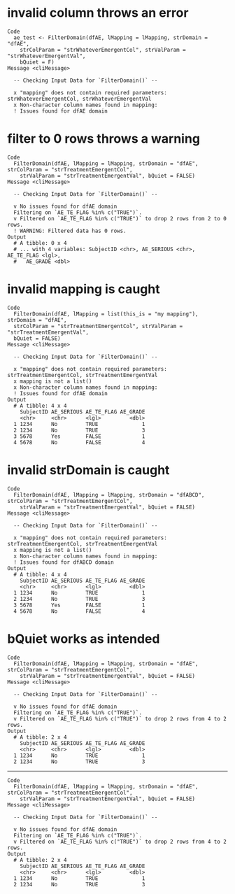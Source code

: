 # invalid column throws an error

    Code
      ae_test <- FilterDomain(dfAE, lMapping = lMapping, strDomain = "dfAE",
        strColParam = "strWhateverEmergentCol", strValParam = "strWhateverEmergentVal",
        bQuiet = F)
    Message <cliMessage>
      
      -- Checking Input Data for `FilterDomain()` --
      
      x "mapping" does not contain required parameters: strWhateverEmergentCol, strWhateverEmergentVal
      x Non-character column names found in mapping: 
      ! Issues found for dfAE domain

# filter to 0 rows throws a warning

    Code
      FilterDomain(dfAE, lMapping = lMapping, strDomain = "dfAE", strColParam = "strTreatmentEmergentCol",
        strValParam = "strTreatmentEmergentVal", bQuiet = FALSE)
    Message <cliMessage>
      
      -- Checking Input Data for `FilterDomain()` --
      
      v No issues found for dfAE domain
      Filtering on `AE_TE_FLAG %in% c("TRUE")`.
      v Filtered on `AE_TE_FLAG %in% c("TRUE")` to drop 2 rows from 2 to 0 rows.
      ! WARNING: Filtered data has 0 rows.
    Output
      # A tibble: 0 x 4
      # ... with 4 variables: SubjectID <chr>, AE_SERIOUS <chr>, AE_TE_FLAG <lgl>,
      #   AE_GRADE <dbl>

# invalid mapping is caught

    Code
      FilterDomain(dfAE, lMapping = list(this_is = "my mapping"), strDomain = "dfAE",
      strColParam = "strTreatmentEmergentCol", strValParam = "strTreatmentEmergentVal",
      bQuiet = FALSE)
    Message <cliMessage>
      
      -- Checking Input Data for `FilterDomain()` --
      
      x "mapping" does not contain required parameters: strTreatmentEmergentCol, strTreatmentEmergentVal
      x mapping is not a list()
      x Non-character column names found in mapping: 
      ! Issues found for dfAE domain
    Output
      # A tibble: 4 x 4
        SubjectID AE_SERIOUS AE_TE_FLAG AE_GRADE
        <chr>     <chr>      <lgl>         <dbl>
      1 1234      No         TRUE              1
      2 1234      No         TRUE              3
      3 5678      Yes        FALSE             1
      4 5678      No         FALSE             4

# invalid strDomain is caught

    Code
      FilterDomain(dfAE, lMapping = lMapping, strDomain = "dfABCD", strColParam = "strTreatmentEmergentCol",
        strValParam = "strTreatmentEmergentVal", bQuiet = FALSE)
    Message <cliMessage>
      
      -- Checking Input Data for `FilterDomain()` --
      
      x "mapping" does not contain required parameters: strTreatmentEmergentCol, strTreatmentEmergentVal
      x mapping is not a list()
      x Non-character column names found in mapping: 
      ! Issues found for dfABCD domain
    Output
      # A tibble: 4 x 4
        SubjectID AE_SERIOUS AE_TE_FLAG AE_GRADE
        <chr>     <chr>      <lgl>         <dbl>
      1 1234      No         TRUE              1
      2 1234      No         TRUE              3
      3 5678      Yes        FALSE             1
      4 5678      No         FALSE             4

# bQuiet works as intended

    Code
      FilterDomain(dfAE, lMapping = lMapping, strDomain = "dfAE", strColParam = "strTreatmentEmergentCol",
        strValParam = "strTreatmentEmergentVal", bQuiet = FALSE)
    Message <cliMessage>
      
      -- Checking Input Data for `FilterDomain()` --
      
      v No issues found for dfAE domain
      Filtering on `AE_TE_FLAG %in% c("TRUE")`.
      v Filtered on `AE_TE_FLAG %in% c("TRUE")` to drop 2 rows from 4 to 2 rows.
    Output
      # A tibble: 2 x 4
        SubjectID AE_SERIOUS AE_TE_FLAG AE_GRADE
        <chr>     <chr>      <lgl>         <dbl>
      1 1234      No         TRUE              1
      2 1234      No         TRUE              3

---

    Code
      FilterDomain(dfAE, lMapping = lMapping, strDomain = "dfAE", strColParam = "strTreatmentEmergentCol",
        strValParam = "strTreatmentEmergentVal", bQuiet = FALSE)
    Message <cliMessage>
      
      -- Checking Input Data for `FilterDomain()` --
      
      v No issues found for dfAE domain
      Filtering on `AE_TE_FLAG %in% c("TRUE")`.
      v Filtered on `AE_TE_FLAG %in% c("TRUE")` to drop 2 rows from 4 to 2 rows.
    Output
      # A tibble: 2 x 4
        SubjectID AE_SERIOUS AE_TE_FLAG AE_GRADE
        <chr>     <chr>      <lgl>         <dbl>
      1 1234      No         TRUE              1
      2 1234      No         TRUE              3

